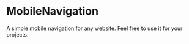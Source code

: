 # MobileNavigation
A simple mobile navigation for any website. Feel free to use it for your projects.
